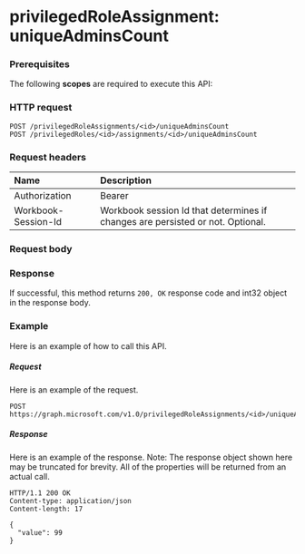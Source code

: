 # privilegedRoleAssignment: uniqueAdminsCount


### Prerequisites
The following **scopes** are required to execute this API: 
### HTTP request
<!-- { "blockType": "ignored" } -->
```http
POST /privilegedRoleAssignments/<id>/uniqueAdminsCount
POST /privilegedRoles/<id>/assignments/<id>/uniqueAdminsCount

```
### Request headers
| Name       | Description|
|:---------------|:----------|
| Authorization  | Bearer <code>|
| Workbook-Session-Id  | Workbook session Id that determines if changes are persisted or not. Optional.|

### Request body

### Response
If successful, this method returns `200, OK` response code and int32 object in the response body.

### Example
Here is an example of how to call this API.
##### Request
Here is an example of the request.
<!-- {
  "blockType": "request",
  "name": "privilegedroleassignment_uniqueadminscount"
}-->
```http
POST https://graph.microsoft.com/v1.0/privilegedRoleAssignments/<id>/uniqueAdminsCount
```

##### Response
Here is an example of the response. Note: The response object shown here may be truncated for brevity. All of the properties will be returned from an actual call.
<!-- {
  "blockType": "response",
  "truncated": true,
  "@odata.type": "int32"
} -->
```http
HTTP/1.1 200 OK
Content-type: application/json
Content-length: 17

{
  "value": 99
}
```

<!-- uuid: 8fcb5dbc-d5aa-4681-8e31-b001d5168d79
2015-10-25 14:57:30 UTC -->
<!-- {
  "type": "#page.annotation",
  "description": "privilegedRoleAssignment: uniqueAdminsCount",
  "keywords": "",
  "section": "documentation",
  "tocPath": ""
}-->